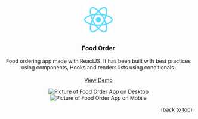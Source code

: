 <div id="top"></div>

<br />
<div align="center">
  <a href="https://github.com/gustmrg/react-food-app">
    <img src="public/logo192.png" alt="Logo" width="80" height="80">
  </a>

<h3 align="center">Food Order</h3>

  <p align="center">
    Food ordering app made with ReactJS. It has been built with best practices using components, Hooks and renders lists using conditionals.
    <br />
    <br />
    <a href="https://food-app-gustmrg.netlify.app/" target="_blank">View Demo</a>
  </p>
</div>
<div align="center">
  <img src="#" alt="Picture of Food Order App on Desktop"> 
  <img src="#" alt="Picture of Food Order App on Mobile">
</div>


<p align="right">(<a href="#top">back to top</a>)</p>


<!-- MARKDOWN LINKS & IMAGES -->
<!-- https://www.markdownguide.org/basic-syntax/#reference-style-links -->

[contributors-shield]: https://img.shields.io/github/contributors/github_username/repo_name.svg?style=for-the-badge
[contributors-url]: https://github.com/github_username/repo_name/graphs/contributors
[forks-shield]: https://img.shields.io/github/forks/github_username/repo_name.svg?style=for-the-badge
[forks-url]: https://github.com/github_username/repo_name/network/members
[stars-shield]: https://img.shields.io/github/stars/github_username/repo_name.svg?style=for-the-badge
[stars-url]: https://github.com/github_username/repo_name/stargazers
[issues-shield]: https://img.shields.io/github/issues/github_username/repo_name.svg?style=for-the-badge
[issues-url]: https://github.com/github_username/repo_name/issues
[license-shield]: https://img.shields.io/github/license/github_username/repo_name.svg?style=for-the-badge
[license-url]: https://github.com/github_username/repo_name/blob/master/LICENSE.txt
[linkedin-shield]: https://img.shields.io/badge/-LinkedIn-black.svg?style=for-the-badge&logo=linkedin&colorB=555
[linkedin-url]: https://linkedin.com/in/linkedin_username
[product-screenshot]: images/screenshot.png
